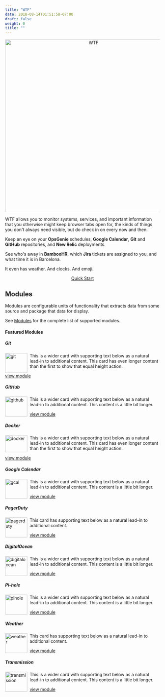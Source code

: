 ```yaml
---
title: "WTF"
date: 2018-08-14T01:51:58-07:00
draft: false
weight: 0
title: ""
---
```


<p align="center">
    <img src="imgs/logo_transparent.png" title="WTF" alt="WTF" width="560" height="560" />
</p>

WTF allows you to monitor systems, services, and important information that you otherwise might keep browser tabs open for, the kinds of things you don't always need visible, but do check in on every now and then.

Keep an eye on your **OpsGenie** schedules, **Google Calendar**, **Git** and **GitHub** repositories, and **New Relic** deployments.

See who's away in **BambooHR**, which **Jira** tickets are assigned to you, and what time it is in Barcelona.

It even has weather. And clocks. And emoji.

<p align="center">
    <a href="/getting_started" class="btn btn-primary" role="button">Quick Start</a>
</p>

## Modules

Modules are configurable units of functionality that extracts data from some source and package that data for display.

See [Modules](/modules) for the complete list of supported modules.

#### Featured Modules

<div class="card-group">
  <div class="card">
    <div class="card-body">
      <h5 class="card-title">Git</h5>
      <p class="card-text">
        <img src="imgs/services/git.png" width="72" height="64" alt="git" title="git" style="float: left; padding-right: 8px;" />
        This is a wider card with supporting text below as a natural lead-in to additional content. This card has even longer content than the first to show that equal height action.
      </p>
    </div>
    <div class="card-footer">
      <div class="centered"><a href="/modules/git/" >view module</a></div>
    </div>
  </div>
  <div class="card">
    <div class="card-body">
      <h5 class="card-title">GitHub</h5>
      <p class="card-text">
        <img src="imgs/services/github.png" width="72" height="64" alt="github" title="github" style="float: left; padding-right: 8px;" />
        This is a wider card with supporting text below as a natural lead-in to additional content. This content is a little bit longer.
      </p>
    </div>
    <div class="card-footer">
      <div class="centered"><a href="/modules/github/" >view module</a></div>
    </div>
  </div>
  <div class="card">
    <div class="card-body">
      <h5 class="card-title">Docker</h5>
      <p class="card-text">
        <img src="imgs/services/docker.png" width="72" height="55" alt="docker" title="docker" style="float: left; padding-right: 8px;" />
        This is a wider card with supporting text below as a natural lead-in to additional content. This card has even longer content than the first to show that equal height action.
      </p>
    </div>
    <div class="card-footer">
      <div class="centered"><a href="/modules/docker/" >view module</a></div>
    </div>
  </div>
</div>

<div class="card-group mt-4">
  <div class="card">
    <div class="card-body">
      <h5 class="card-title">Google Calendar</h5>
      <p class="card-text">
        <img src="imgs/services/gcal.png" width="72" height="64" alt="gcal" title="gcal" style="float: left; padding-right: 8px;" />
        This is a wider card with supporting text below as a natural lead-in to additional content. This content is a little bit longer.
      </p>
    </div>
    <div class="card-footer">
      <div class="centered"><a href="/modules/gcal/" >view module</a></div>
    </div>
  </div>
  <div class="card">
    <div class="card-body">
      <h5 class="card-title">PagerDuty</h5>
      <p class="card-text">
        <img src="imgs/services/pagerduty.jpg" width="72" height="64" alt="pagerduty" title="pagerduty" style="float: left; padding-right: 8px;" />
        This card has supporting text below as a natural lead-in to additional content.
      </p>
    </div>
    <div class="card-footer">
      <div class="centered"><a href="/modules/pagerduty/" >view module</a></div>
    </div>
  </div>
  <div class="card">
    <div class="card-body">
      <h5 class="card-title">DigitalOcean</h5>
      <p class="card-text">
        <img src="imgs/services/digitalocean.png" width="72" height="64" alt="digitalocean" title="digitalocean" style="float: left; padding-right: 8px;" />
        This is a wider card with supporting text below as a natural lead-in to additional content. This content is a little bit longer.
      </p>
    </div>
    <div class="card-footer">
      <div class="centered"><a href="/modules/digitalocean/" >view module</a></div>
    </div>
  </div>
</div>

<div class="card-group mt-4">
  <div class="card">
    <div class="card-body">
      <h5 class="card-title">Pi-hole</h5>
      <p class="card-text">
        <img src="imgs/services/pihole.png" width="72" height="64" alt="pihole" title="pihole" style="float: left; padding-right: 8px;" />
        This is a wider card with supporting text below as a natural lead-in to additional content. This content is a little bit longer.
      </p>
    </div>
    <div class="card-footer">
      <div class="centered"><a href="/modules/pihole/" >view module</a></div>
    </div>
  </div>
  <div class="card">
    <div class="card-body">
      <h5 class="card-title">Weather</h5>
      <p class="card-text">
        <img src="imgs/services/weather.jpg" width="72" height="64" alt="weather" title="weather" style="float: left; padding-right: 8px;" />
        This card has supporting text below as a natural lead-in to additional content.
      </p>
    </div>
    <div class="card-footer">
      <div class="centered"><a href="/modules/weather/" >view module</a></div>
    </div>
  </div>
  <div class="card">
    <div class="card-body">
      <h5 class="card-title">Transmission</h5>
      <p class="card-text">
        <img src="imgs/services/transmission.png" width="72" height="64" alt="transmission" title="transmission" style="float: left; padding-right: 8px;" />
        This is a wider card with supporting text below as a natural lead-in to additional content. This content is a little bit longer.
      </p>
    </div>
    <div class="card-footer">
      <div class="centered"><a href="/modules/transmission/" >view module</a></div>
    </div>
  </div>
</div>